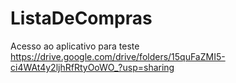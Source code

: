 # ListaDeCompras

Acesso ao aplicativo para teste
https://drive.google.com/drive/folders/15quFaZMI5-ci4WAt4y2ljhRfRtyOoWO_?usp=sharing
